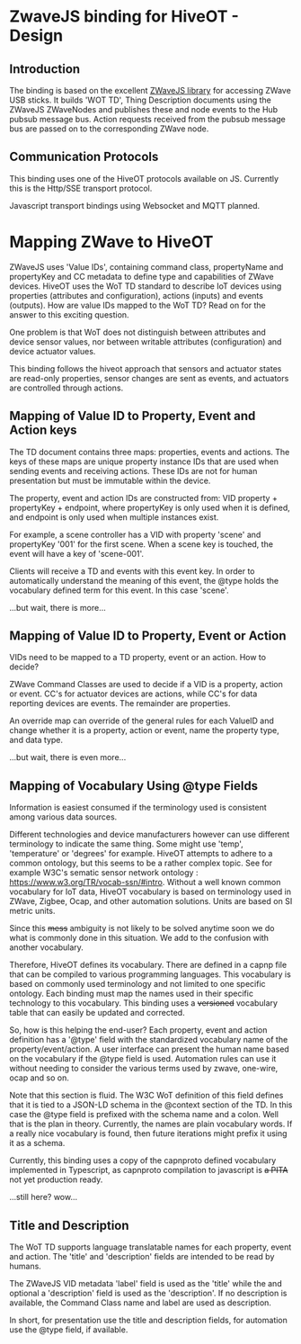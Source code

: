 # ZwaveJS binding for HiveOT - Design

## Introduction

The binding is based on the excellent [ZWaveJS library](https://zwave-js.github.io/node-zwave-js/#/) for accessing ZWave
USB sticks. It builds 'WOT TD', Thing Description documents using the ZWaveJS ZWaveNodes and publishes these and node
events to the Hub pubsub message bus. Action requests received from the pubsub message bus are passed on to the
corresponding ZWave node.

## Communication Protocols

This binding uses one of the HiveOT protocols available on JS. Currently this is the Http/SSE transport protocol. 

Javascript transport bindings using Websocket and MQTT planned.

# Mapping ZWave to HiveOT

ZWaveJS uses 'Value IDs', containing command class, propertyName and propertyKey and CC metadata to define type and capabilities of ZWave devices. HiveOT uses the WoT TD standard to describe IoT devices using properties (attributes and configuration), actions (inputs) and events (outputs). How are value IDs mapped to the WoT TD? Read on for the answer to this exciting question.

One problem is that WoT does not distinguish between attributes and device sensor values, nor between writable attributes (configuration) and device actuator values.

This binding follows the hiveot approach that sensors and actuator states are read-only properties, sensor changes are sent as events, and actuators are controlled through actions.


## Mapping of Value ID to Property, Event and Action keys

The TD document contains three maps: properties, events and actions. The keys of these maps are unique property instance IDs that are used when sending events and receiving actions. These IDs are not for human presentation but must be immutable within the device.

The property, event and action IDs are constructed from: VID property + propertyKey + endpoint, where propertyKey is only used when it is defined, and endpoint is only used when multiple instances exist.

For example, a scene controller has a VID with property 'scene' and propertyKey '001' for the first scene. When a scene key is touched, the event will have a key of 'scene-001'.

Clients will receive a TD and events with this event key. In order to automatically understand the meaning of this event, the @type holds the vocabulary defined term for this event. In this case 'scene'.

...but wait, there is more...

## Mapping of Value ID to Property, Event or Action

VIDs need to be mapped to a TD property, event or an action. How to decide?

ZWave Command Classes are used to decide if a VID is a property, action or event. CC's for actuator devices are actions, while CC's for data reporting devices are events. The remainder are properties.

An override map can override of the general rules for each ValueID and change whether it is a property, action or event, name the property type, and data type.

...but wait, there is even more...

## Mapping of Vocabulary Using @type Fields

Information is easiest consumed if the terminology used is consistent among various data sources.

Different technologies and device manufacturers however can use different terminology to indicate the same thing. Some might use 'temp', 'temperature' or 'degrees' for example. HiveOT attempts to adhere to a common ontology, but this seems
to be a rather complex topic. See for example W3C's sematic sensor network
ontology : https://www.w3.org/TR/vocab-ssn/#intro. Without a well known common vocabulary for IoT data, HiveOT
vocabulary is based on terminology used in ZWave, Zigbee, Ocap, and other automation solutions. Units are based on SI
metric units.

Since this ~~mess~~ ambiguity is not likely to be solved anytime soon we do what is commonly done in this situation. We
add to the confusion with another vocabulary.

Therefore, HiveOT defines its vocabulary. There are defined in a capnp file that can be compiled to various programming
languages. This vocabulary is based on commonly used terminology and not limited to one specific ontology. Each binding
must map the names used in
their specific technology to this vocabulary. This binding uses a ~~versioned~~ vocabulary table that can easily be
updated and corrected.

So, how is this helping the end-user? Each property, event and action definition has a '@type' field with the
standardized vocabulary name of the property/event/action. A user interface can present the human name based on the
vocabulary if the @type field is used. Automation rules can use it without needing to consider the various terms used by
zwave, one-wire, ocap and so on.

Note that this section is fluid. The W3C WoT definition of this field defines that it is tied to a JSON-LD schema in the
@context section of the TD. In this case the @type field is prefixed with the schema name and a colon.
Well that is the plan in theory. Currently, the names are plain vocabulary words. If a really nice vocabulary is found,
then future iterations might prefix it using it as a schema.

Currently, this binding uses a copy of the capnproto defined vocabulary implemented in Typescript, as capnproto
compilation to javascript is ~~a PITA~~ not yet production ready.

...still here? wow...

## Title and Description

The WoT TD supports language translatable names for each property, event and action. The 'title' and 'description'
fields are intended to be read by humans.

The ZWaveJS VID metadata 'label' field is used as the 'title' while the and optional a 'description' field is used as
the 'description'. If no description is available, the Command Class name and label are used as description.

In short, for presentation use the title and description fields, for automation use the @type field, if available.